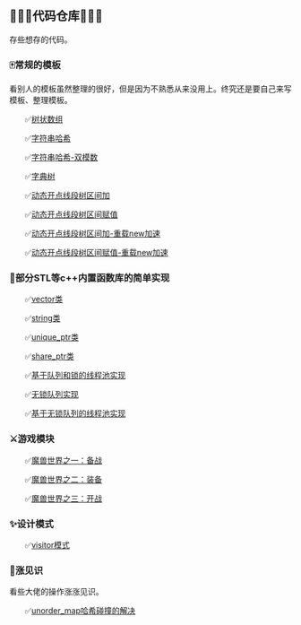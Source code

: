 ## 🚀🚀🚀代码仓库🚀🚀🚀

存些想存的代码。

### 🀄常规的模板

看别人的模板虽然整理的很好，但是因为不熟悉从来没用上。终究还是要自己来写模板、整理模板。

&nbsp; &nbsp; &nbsp;&nbsp; ✅[树状数组](./template_codes/BIT/BIT.cpp)

&nbsp; &nbsp; &nbsp;&nbsp; ✅[字符串哈希](./template_codes/stringHash/stringHash.cpp)

&nbsp; &nbsp; &nbsp;&nbsp; ✅[字符串哈希-双模数](./template_codes/stringHash/stringDoubleHash.cpp)

&nbsp; &nbsp; &nbsp;&nbsp; ✅[字典树](./template_codes/Trie/Trie.cpp)

&nbsp; &nbsp; &nbsp;&nbsp; ✅[动态开点线段树区间加](./template_codes/segmentTree/segmentTree_add.h)

&nbsp; &nbsp; &nbsp;&nbsp; ✅[动态开点线段树区间赋值](./template_codes/segmentTree/segmentTree_update.h)

&nbsp; &nbsp; &nbsp;&nbsp; ✅[动态开点线段树区间加-重载new加速](./template_codes/segmentTree/segmentTree_add_fast.h)

&nbsp; &nbsp; &nbsp;&nbsp; ✅[动态开点线段树区间赋值-重载new加速](./template_codes/segmentTree/segmentTree_update_fast.h)

### 🔨部分STL等c++内置函数库的简单实现

&nbsp; &nbsp; &nbsp;&nbsp; ✅[vector类](./inner_cpp/vector/vector.cpp)

&nbsp; &nbsp; &nbsp;&nbsp; ✅[string类](./inner_cpp/string/string.cpp)

&nbsp; &nbsp; &nbsp;&nbsp; ✅[unique_ptr类](./inner_cpp/smart_ptr/unique_ptr.h)

&nbsp; &nbsp; &nbsp;&nbsp; ✅[share_ptr类](./inner_cpp/smart_ptr/share_ptr.h)

&nbsp; &nbsp; &nbsp;&nbsp; ✅[基于队列和锁的线程池实现](./inner_cpp/threadpool/threadpool.h)

&nbsp; &nbsp; &nbsp;&nbsp; ✅[无锁队列实现](./inner_cpp/lockfree_queue/lckfree_queue.h)

&nbsp; &nbsp; &nbsp;&nbsp; ✅[基于无锁队列的线程池实现](./inner_cpp/lockfree_queue/threadpool.h)

### ⚔游戏模块

&nbsp; &nbsp; &nbsp;&nbsp; ✅[魔兽世界之一：备战](./gameMoudle/World_of_Warcraft_1)

&nbsp; &nbsp; &nbsp;&nbsp; ✅[魔兽世界之二：装备](./gameMoudle/World_of_Warcraft_2) 

&nbsp; &nbsp; &nbsp;&nbsp; ✅[魔兽世界之三：开战](./gameMoudle/World_of_Warcraft_3) 

### ✨设计模式

&nbsp; &nbsp; &nbsp;&nbsp; ✅[visitor模式](./design_mode/visitor/)

### 🎲涨见识

看些大佬的操作涨涨见识。

&nbsp; &nbsp; &nbsp;&nbsp; ✅[unorder_map哈希碰撞的解决](./extend_codes/hashHitOfUMP.cpp)


